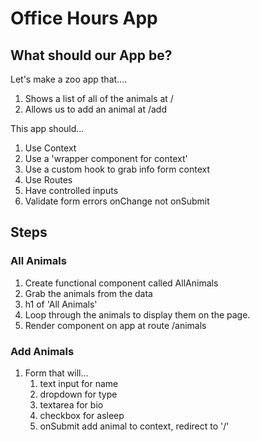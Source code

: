 # Office Hours App

## What should our App be?

Let's make a zoo app that....

1. Shows a list of all of the animals at /
2. Allows us to add an animal at /add
 <!-- 2. Shows a list of a certain type of animal at /:animalType -->

This app should...

1. Use Context
1. Use a 'wrapper component for context'
1. Use a custom hook to grab info form context
1. Use Routes
1. Have controlled inputs
1. Validate form errors onChange not onSubmit

## Steps

### All Animals

1. Create functional component called AllAnimals
2. Grab the animals from the data
3. h1 of 'All Animals'
4. Loop through the animals to display them on the page.
5. Render component on app at route /animals

### Add Animals

1. Form that will...
    1. text input for name
    2. dropdown for type
    3. textarea for bio
    4. checkbox for asleep
    5. onSubmit add animal to context, redirect to '/'
